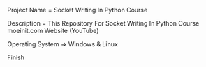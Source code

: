 Project Name = Socket Writing In Python Course

Description = This Repository For Socket Writing In Python Course moeinit.com Website (YouTube)

Operating System => Windows & Linux

Finish
